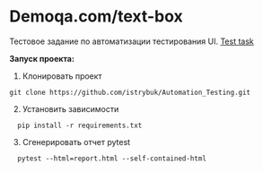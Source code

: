 # Demoqa.com/text-box

Тестовое задание по автоматизации тестирования UI. [Test task](https://github.com/istrybuk/Automation_Testing/blob/main/Test_UI/demoqa.com-text-box/Python%20Test%20Task.txt)

**Запуск проекта:**

1. Клонировать проект
```
git clone https://github.com/istrybuk/Automation_Testing.git
```
2. Установить зависимости
```
  pip install -r requirements.txt
```
3. Сгенерировать отчет pytest
```
  pytest --html=report.html --self-contained-html
```
